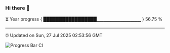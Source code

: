 ### Hi there 👋

⏳ Year progress { █████████████████▁▁▁▁▁▁▁▁▁▁▁▁▁ } 56.75 %

---

⏰ Updated on Sun, 27 Jul 2025 02:53:56 GMT

![Progress Bar CI](https://github.com/IshwaranRudhara/GIT-ACTION/workflows/Progress%20Bar%20CI/badge.svg)
